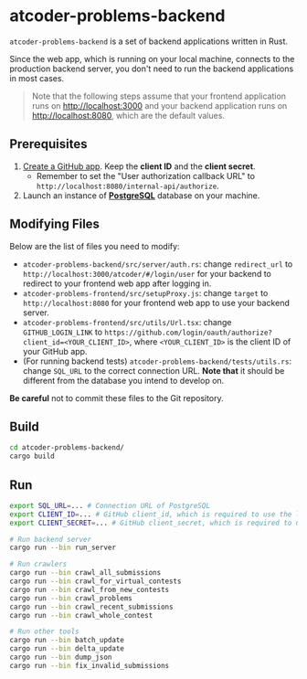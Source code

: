 # atcoder-problems-backend

`atcoder-problems-backend` is a set of backend applications written in Rust.

Since the web app, which is running on your local machine, connects to the
production backend server, you don't need to run the backend applications in most cases.

> Note that the following steps assume that your frontend application runs on <http://localhost:3000>
> and your backend application runs on <http://localhost:8080>, which are the default values.

## Prerequisites

1. [Create a GitHub app](https://docs.github.com/en/developers/apps/creating-a-github-app).
   Keep the **client ID** and the **client secret**.
   - Remember to set the "User authorization callback URL" to
     `http://localhost:8080/internal-api/authorize`.
2. Launch an instance of [**PostgreSQL**](https://www.postgresql.org/) database on your machine.

## Modifying Files

Below are the list of files you need to modify:

- `atcoder-problems-backend/src/server/auth.rs`: change `redirect_url` to `http://localhost:3000/atcoder/#/login/user`
  for your backend to redirect to your frontend web app after logging in.
- `atcoder-problems-frontend/src/setupProxy.js`: change `target` to `http://localhost:8080`
  for your frontend web app to use your backend server.
- `atcoder-problems-frontend/src/utils/Url.tsx`: change `GITHUB_LOGIN_LINK` to `https://github.com/login/oauth/authorize?client_id=<YOUR_CLIENT_ID>`,
  where `<YOUR_CLIENT_ID>` is the client ID of your GitHub app.
- (For running backend tests) `atcoder-problems-backend/tests/utils.rs`: change `SQL_URL`
  to the correct connection URL. **Note that** it should be different from the database
  you intend to develop on.

**Be careful** not to commit these files to the Git repository.

## Build

```bash
cd atcoder-problems-backend/
cargo build
```

## Run

```bash
export SQL_URL=... # Connection URL of PostgreSQL
export CLIENT_ID=... # GitHub client_id, which is required to use the login function.
export CLIENT_SECRET=... # GitHub client_secret, which is required to use the login function.

# Run backend server
cargo run --bin run_server

# Run crawlers
cargo run --bin crawl_all_submissions
cargo run --bin crawl_for_virtual_contests
cargo run --bin crawl_from_new_contests
cargo run --bin crawl_problems
cargo run --bin crawl_recent_submissions
cargo run --bin crawl_whole_contest

# Run other tools
cargo run --bin batch_update
cargo run --bin delta_update
cargo run --bin dump_json
cargo run --bin fix_invalid_submissions
```
